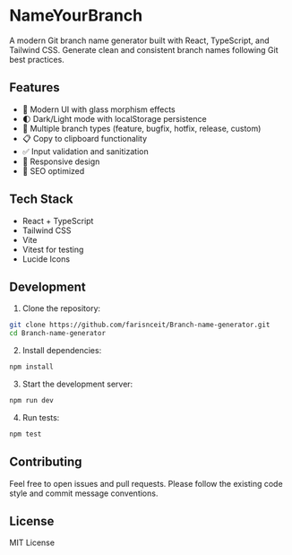 # NameYourBranch

A modern Git branch name generator built with React, TypeScript, and Tailwind CSS. Generate clean and consistent branch names following Git best practices.

## Features

- 🎨 Modern UI with glass morphism effects
- 🌓 Dark/Light mode with localStorage persistence
- 🔄 Multiple branch types (feature, bugfix, hotfix, release, custom)
- 📋 Copy to clipboard functionality
- ✅ Input validation and sanitization
- 📱 Responsive design
- 🎯 SEO optimized

## Tech Stack

- React + TypeScript
- Tailwind CSS
- Vite
- Vitest for testing
- Lucide Icons

## Development

1. Clone the repository:
```bash
git clone https://github.com/farisnceit/Branch-name-generator.git
cd Branch-name-generator
```

2. Install dependencies:
```bash
npm install
```

3. Start the development server:
```bash
npm run dev
```

4. Run tests:
```bash
npm test
```

## Contributing

Feel free to open issues and pull requests. Please follow the existing code style and commit message conventions.

## License

MIT License
